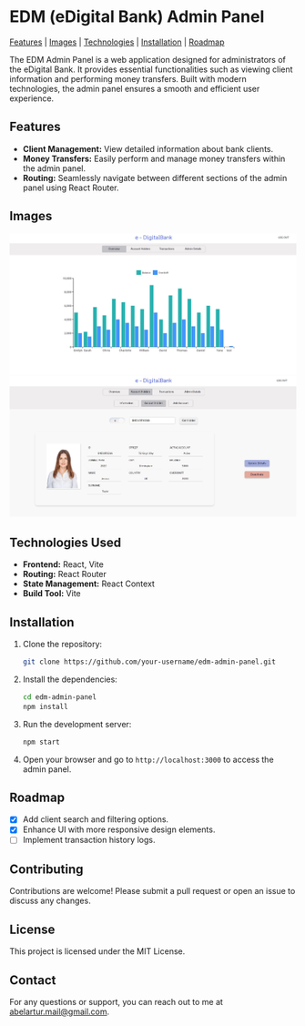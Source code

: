 
# EDM (eDigital Bank) Admin Panel

[Features](#features) | [Images](#images) | [Technologies](#technologies) | [Installation](#installation) | [Roadmap](#roadmap)

The EDM Admin Panel is a web application designed for administrators of the eDigital Bank. It provides essential functionalities such as viewing client information and performing money transfers. Built with modern technologies, the admin panel ensures a smooth and efficient user experience.

<a name="features"></a>
## Features

- **Client Management:** View detailed information about bank clients.
- **Money Transfers:** Easily perform and manage money transfers within the admin panel.
- **Routing:** Seamlessly navigate between different sections of the admin panel using React Router.

<a name="images"></a>
## Images

![Image 1](public/assets/readme/1.jpg)
![Image 2](public/assets/readme/2.jpg)

<a name="technologies"></a>
## Technologies Used

- **Frontend:** React, Vite
- **Routing:** React Router
- **State Management:** React Context
- **Build Tool:** Vite

<a name="installation"></a>
## Installation

1. Clone the repository:

   ```bash
   git clone https://github.com/your-username/edm-admin-panel.git
   ```

2. Install the dependencies:

   ```bash
   cd edm-admin-panel
   npm install
   ```

3. Run the development server:

   ```bash
   npm start
   ```

4. Open your browser and go to `http://localhost:3000` to access the admin panel.

<a name="roadmap"></a>
## Roadmap

- [x] Add client search and filtering options.
- [x] Enhance UI with more responsive design elements.
- [ ] Implement transaction history logs.

## Contributing

Contributions are welcome! Please submit a pull request or open an issue to discuss any changes.

## License

This project is licensed under the MIT License.

## Contact

For any questions or support, you can reach out to me at [abelartur.mail@gmail.com](mailto:abelartur.mail@gmail.com).
